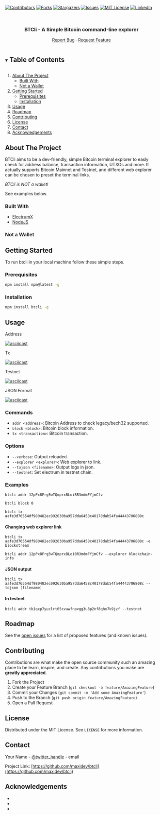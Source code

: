 <!--
*** Thanks for checking out the Best-README-Template. If you have a suggestion
*** that would make this better, please fork the repo and create a pull request
*** or simply open an issue with the tag "enhancement".
*** Thanks again! Now go create something AMAZING! :D
***
***
***
*** To avoid retyping too much info. Do a search and replace for the following:
*** maxidev, btcli, twitter_handle, email, BTCli - A Simple Bitcoin command-line explorer, BTCli - A Simple Bitcoin command-line explorer
-->



<!-- PROJECT SHIELDS -->
<!--
*** I'm using markdown "reference style" links for readability.
*** Reference links are enclosed in brackets [ ] instead of parentheses ( ).
*** See the bottom of this document for the declaration of the reference variables
*** for contributors-url, forks-url, etc. This is an optional, concise syntax you may use.
*** https://www.markdownguide.org/basic-syntax/#reference-style-links
-->
[![Contributors][contributors-shield]][contributors-url]
[![Forks][forks-shield]][forks-url]
[![Stargazers][stars-shield]][stars-url]
[![Issues][issues-shield]][issues-url]
[![MIT License][license-shield]][license-url]
[![LinkedIn][linkedin-shield]][linkedin-url]



<!-- PROJECT LOGO -->
<br />
<p align="center">

  <h3 align="center">BTCli - A Simple Bitcoin command-line explorer</h3>
  <p align="center">
    <a href="https://github.com/maxidev/btcli/issues">Report Bug</a>
    ·
    <a href="https://github.com/maxidev/btcli/issues">Request Feature</a>
  </p>
</p>



<!-- TABLE OF CONTENTS -->
<details open="open">
  <summary><h2 style="display: inline-block">Table of Contents</h2></summary>
  <ol>
    <li>
      <a href="#about-the-project">About The Project</a>
      <ul>
        <li><a href="#built-with">Built With</a></li>
      </ul>
      <ul>
        <li><a href="#not-a-wallet">Not a Wallet</a></li>
      </ul>
    </li>
    <li>
      <a href="#getting-started">Getting Started</a>
      <ul>
        <li><a href="#prerequisites">Prerequisites</a></li>
        <li><a href="#installation">Installation</a></li>
      </ul>
    </li>
    <li><a href="#usage">Usage</a></li>
    <li><a href="#roadmap">Roadmap</a></li>
    <li><a href="#contributing">Contributing</a></li>
    <li><a href="#license">License</a></li>
    <li><a href="#contact">Contact</a></li>
    <li><a href="#acknowledgements">Acknowledgements</a></li>
  </ol>
</details>



<!-- ABOUT THE PROJECT -->
## About The Project
BTCli aims to be a dev-friendly, simple Bitcoin terminal explorer to easly check for address balance, transaction information, UTXOs and more.
It actually supports Bitcoin Mainnet and Testnet, and different web explorer can be chosen to preset the terminal links.

*BTCli is NOT a wallet!*

See examples below.

### Built With

* [ElectrumX](https://electrumx.readthedocs.io/en/latest/protocol-basics.html)
* [NodeJS](https://nodejs.org)

### Not a Wallet

<!-- GETTING STARTED -->
## Getting Started

To run btcli in your local machine follow these simple steps.

### Prerequisites

  ```sh
  npm install npm@latest -g
  ```

### Installation

   ```sh
   npm install btcli -g
   ```

<!-- USAGE EXAMPLES -->
## Usage

Address

[![asciicast](https://asciinema.org/a/389942.png)](https://asciinema.org/a/389942)

Tx

[![asciicast](https://asciinema.org/a/389946.png)](https://asciinema.org/a/389946)

Testnet

[![asciicast](https://asciinema.org/a/389944.png)](https://asciinema.org/a/389944)

JSON Format

[![asciicast](https://asciinema.org/a/389947.png)](https://asciinema.org/a/389947)

### Commands

- `addr <address>`: Bitcoin Address to check legacy/bech32 supported.
- `block <block>`: Bitcoin block information.
- `tx <transaction>`: Bitcoin transaction.

### Options

- `--verbose`: Output reloaded.
- `--explorer <explorer>`: Web explorer to link.
- `--tojson <filename>`: Output logs in json.
- `--testnet`: Set electrum in testnet chain.

### Examples

```
btcli addr 12pPx8Frg5wTQmprxBLoi8R3mdmFYjmCfv
```

```
btcli block 0
```

```
btcli tx aafe3d76554df980482ec092630ba957dda6458c40178dab54fa44443706808c
```

#### Changing web explorer link

```
btcli tx aafe3d76554df980482ec092630ba957dda6458c40178dab54fa44443706808c -e blockstream
```

```
btcli addr 12pPx8Frg5wTQmprxBLoi8R3mdmFYjmCfv --explorer blockchain-info
```

#### JSON output

```
btcli tx aafe3d76554df980482ec092630ba957dda6458c40178dab54fa44443706808c --tojson [filename]
```

#### In testnet

```
btcli addr tb1qxp7yuclrt65cvawfnpvgg3u8p2nf8qhx7k9jzf --testnet
```

<!-- ROADMAP -->
## Roadmap

See the [open issues](https://github.com/maxidev/btcli/issues) for a list of proposed features (and known issues).



<!-- CONTRIBUTING -->
## Contributing

Contributions are what make the open source community such an amazing place to be learn, inspire, and create. Any contributions you make are **greatly appreciated**.

1. Fork the Project
2. Create your Feature Branch (`git checkout -b feature/AmazingFeature`)
3. Commit your Changes (`git commit -m 'Add some AmazingFeature'`)
4. Push to the Branch (`git push origin feature/AmazingFeature`)
5. Open a Pull Request



<!-- LICENSE -->
## License

Distributed under the MIT License. See `LICENSE` for more information.



<!-- CONTACT -->
## Contact

Your Name - [@twitter_handle](https://twitter.com/twitter_handle) - email

Project Link: [https://github.com/maxidev/btcli](https://github.com/maxidev/btcli)



<!-- ACKNOWLEDGEMENTS -->
## Acknowledgements

* []()
* []()
* []()





<!-- MARKDOWN LINKS & IMAGES -->
<!-- https://www.markdownguide.org/basic-syntax/#reference-style-links -->
[contributors-shield]: https://img.shields.io/github/contributors/maxidev/repo.svg?style=for-the-badge
[contributors-url]: https://github.com/maxidev/btcli/graphs/contributors
[forks-shield]: https://img.shields.io/github/forks/maxidev/repo.svg?style=for-the-badge
[forks-url]: https://github.com/maxidev/btcli/network/members
[stars-shield]: https://img.shields.io/github/stars/maxidev/repo.svg?style=for-the-badge
[stars-url]: https://github.com/maxidev/btcli/stargazers
[issues-shield]: https://img.shields.io/github/issues/maxidev/repo.svg?style=for-the-badge
[issues-url]: https://github.com/maxidev/btcli/issues
[license-shield]: https://img.shields.io/github/license/maxidev/repo.svg?style=for-the-badge
[license-url]: https://github.com/maxidev/btcli/blob/master/LICENSE.txt
[linkedin-shield]: https://img.shields.io/badge/-LinkedIn-black.svg?style=for-the-badge&logo=linkedin&colorB=555
[linkedin-url]: https://linkedin.com/in/maxidev
